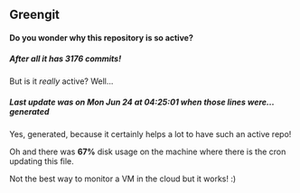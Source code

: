 ## Greengit

#### Do you wonder why this repository is so active?

##### After all it has 3176 commits!

But is it *really* active? Well...

##### Last update was on Mon Jun 24 at 04:25:01 when those lines were... generated

Yes, generated, because it certainly helps a lot to have such an active repo!

Oh and there was **67%** disk usage on the machine
where there is the cron updating this file.

Not the best way to monitor a VM in the cloud but it works! :)
